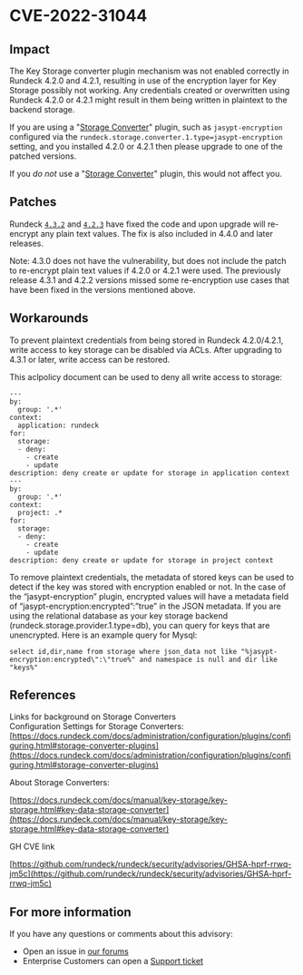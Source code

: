 # CVE-2022-31044

## Impact

The Key Storage converter plugin mechanism was not enabled correctly in Rundeck 4.2.0 and 4.2.1, resulting in use of the encryption layer for Key Storage possibly not working. Any credentials created or overwritten using Rundeck 4.2.0 or 4.2.1 might result in them being written in plaintext to the backend storage.

If you are using a "[Storage Converter](https://docs.rundeck.com/docs/manual/key-storage/key-storage.html#key-data-storage-converter)" plugin, such as `jasypt-encryption` configured via the `rundeck.storage.converter.1.type=jasypt-encryption` setting, and you installed 4.2.0 or 4.2.1 then please upgrade to one of the patched versions.

If you *do not* use a "[Storage Converter](https://docs.rundeck.com/docs/manual/key-storage/key-storage.html#key-data-storage-converter)" plugin, this would not affect you.

## Patches

Rundeck [`4.3.2`](version-4.3.2.md) and [`4.2.3`](version-4.2.3.md) have fixed the code and upon upgrade will re-encrypt any plain text values. The fix is also included in 4.4.0 and later releases.

Note: 4.3.0 does not have the vulnerability, but does not include the patch to re-encrypt plain text values if 4.2.0 or 4.2.1 were used.  The previously release 4.3.1 and 4.2.2 versions missed some re-encryption use cases that have been fixed in the versions mentioned above.

## Workarounds

To prevent plaintext credentials from being stored in Rundeck 4.2.0/4.2.1, write access to key storage can be disabled via ACLs. After upgrading to 4.3.1 or later, write access can be restored.

This aclpolicy document can be used to deny all write access to storage:


```
---
by:
  group: '.*'
context:
  application: rundeck
for:
  storage:
  - deny:
    - create
    - update
description: deny create or update for storage in application context
---
by:
  group: '.*'
context:
  project: .*
for:
  storage:
  - deny:
    - create
    - update
description: deny create or update for storage in project context
```

To remove plaintext credentials, the metadata of stored keys can be used to detect if the key was stored with encryption enabled or not.  In the case of the “jasypt-encryption” plugin, encrypted values will have a metadata field of “jasypt-encryption:encrypted”:”true” in the JSON metadata.  If you are using the relational database as your key storage backend (rundeck.storage.provider.1.type=db), you can query for keys that are unencrypted. Here is an example query for Mysql:


```
select id,dir,name from storage where json_data not like "%jasypt-encryption:encrypted\":\"true%" and namespace is null and dir like "keys%"
```

## References

Links for background on Storage Converters \
Configuration Settings for Storage Converters: [https://docs.rundeck.com/docs/administration/configuration/plugins/configuring.html#storage-converter-plugins](https://docs.rundeck.com/docs/administration/configuration/plugins/configuring.html#storage-converter-plugins)

About Storage Converters:

[https://docs.rundeck.com/docs/manual/key-storage/key-storage.html#key-data-storage-converter](https://docs.rundeck.com/docs/manual/key-storage/key-storage.html#key-data-storage-converter)

GH CVE link

[https://github.com/rundeck/rundeck/security/advisories/GHSA-hprf-rrwq-jm5c](https://github.com/rundeck/rundeck/security/advisories/GHSA-hprf-rrwq-jm5c)

## For more information

If you have any questions or comments about this advisory:

* Open an issue in [our forums](https://community.pagerduty.com/forum/c/process-automation)
* Enterprise Customers can open a [Support ticket](https://support.rundeck.com)
